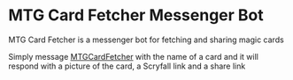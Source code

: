 # MTG Card Fetcher Messenger Bot
MTG Card Fetcher is a messenger bot for fetching and sharing magic cards

Simply message [MTGCardFetcher](https://m.me/2052434111707333) with the name of a card and it will respond with a picture of the card, a Scryfall link and a share link
